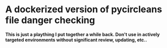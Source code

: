 # A dockerized version of pycircleans file danger checking

**This is just a plaything I put together a while back. Don't use in actively targeted environments without significant review, updating, etc..**
